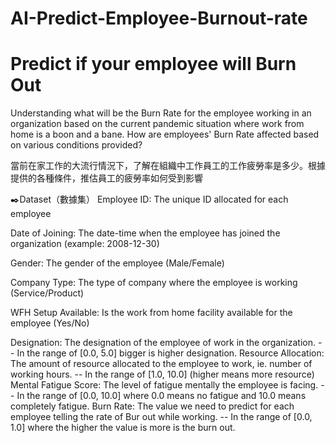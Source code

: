 # AI-Predict-Employee-Burnout-rate
# Predict if your employee will Burn Out
Understanding what will be the Burn Rate for the employee working in an organization based on the current pandemic situation where work from home is a boon and a bane. How are employees' Burn Rate affected based on various conditions provided?

當前在家工作的大流行情況下，了解在組織中工作員工的工作疲勞率是多少。根據提供的各種條件，推估員工的疲勞率如何受到影響

✒️Dataset（數據集）
Employee ID: The unique ID allocated for each employee

Date of Joining: The date-time when the employee has joined the organization (example: 2008-12-30)

Gender: The gender of the employee (Male/Female)

Company Type: The type of company where the employee is working (Service/Product)

WFH Setup Available: Is the work from home facility available for the employee (Yes/No)

Designation: The designation of the employee of work in the organization.
-- In the range of [0.0, 5.0] bigger is higher designation.
Resource Allocation: The amount of resource allocated to the employee to work, ie. number of working hours.
-- In the range of [1.0, 10.0] (higher means more resource)
Mental Fatigue Score: The level of fatigue mentally the employee is facing.
-- In the range of [0.0, 10.0] where 0.0 means no fatigue and 10.0 means completely fatigue.
Burn Rate: The value we need to predict for each employee telling the rate of Bur out while working.
-- In the range of [0.0, 1.0] where the higher the value is more is the burn out.
